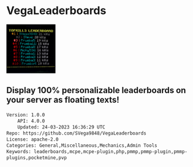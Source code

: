 # VegaLeaderboards
<img src="https://raw.githubusercontent.com/SVega9848/VegaLeaderboards/dbfa318afbd6f93ca0459414a93ca5d1d7242f9b/logo.png" width="128" height="128" />

## Display 100% personalizable leaderboards on your server as floating texts!
```properties
Version: 1.0.0
    API: 4.0.0
    Updated: 24-03-2023 16:36:29 UTC
Repo: https://github.com/SVega9848/VegaLeaderboards
License: apache-2.0
Categories: General,Miscellaneous,Mechanics,Admin Tools
Keywords: leaderboards,mcpe,mcpe-plugin,php,pmmp,pmmp-plugin,pmmp-plugins,pocketmine,pvp
```